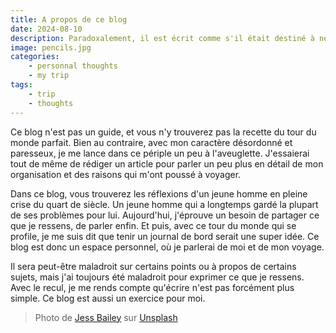 ```yaml
---
title: A propos de ce blog
date: 2024-08-10
description: Paradoxalement, il est écrit comme s'il était destiné à ne jamais être lu.
image: pencils.jpg
categories:
    - personnal thoughts
    - my trip
tags: 
    - trip
    - thoughts
---
```


Ce blog n'est pas un guide, et vous n'y trouverez pas la recette du tour du monde parfait. Bien au contraire, avec mon caractère désordonné et paresseux, je me lance dans ce périple un peu à l'aveuglette. J'essaierai tout de même de rédiger un article pour parler un peu plus en détail de mon organisation et des raisons qui m'ont poussé à voyager.

Dans ce blog, vous trouverez les réflexions d'un jeune homme en pleine crise du quart de siècle. Un jeune homme qui a longtemps gardé la plupart de ses problèmes pour lui. Aujourd'hui, j'éprouve un besoin de partager ce que je ressens, de parler enfin. Et puis, avec ce tour du monde qui se profile, je me suis dit que tenir un journal de bord serait une super idée. Ce blog est donc un espace personnel, où je parlerai de moi et de mon voyage.

Il sera peut-être maladroit sur certains points ou à propos de certains sujets, mais j'ai toujours été maladroit pour exprimer ce que je ressens. Avec le recul, je me rends compte qu'écrire n'est pas forcément plus simple. Ce blog est aussi un exercice pour moi. 

> Photo de <a href="https://unsplash.com/fr/@jessbaileydesigns?utm_content=creditCopyText&utm_medium=referral&utm_source=unsplash">Jess Bailey</a> sur <a href="https://unsplash.com/fr/photos/colored-pencil-lined-up-on-top-of-white-surface-l3N9Q27zULw?utm_content=creditCopyText&utm_medium=referral&utm_source=unsplash">Unsplash</a>
  